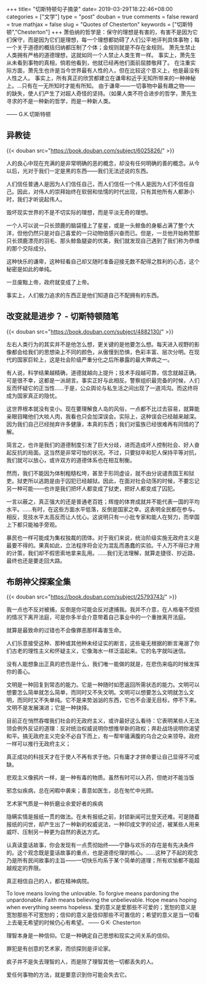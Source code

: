 +++
title= "切斯特顿句子摘录"
date= 2019-03-29T18:22:46+08:00
categories = ["文学"]
type = "post"
douban = true
comments = false
reward = true
mathjax = false
slug = "Quotes of Chesterton"
keywords = ["切斯特顿","Chesterton"]
+++
萧伯纳的哲学是：保守的理想是有害的，有害不是因为它们保守，而是因为它们是理想，每一个理想都妨碍了人们公平地评判具体事物；每一个关于道德的概括归纳都压制了个体；金规则就是不存在金规则。 萧先生禁止人类拥有严格的道德理想，这就如同一个人禁止人类生育一样。 事实上，萧先生从未看到事物的真相，倘若他看到，他就已经再他们面前屈膝敬拜了。 在注重实际方面，萧先生也许是当今世界最有人性的人，但在比较这个意义上，他是最没有人性之人。 事实上，所有真正的欣赏都建立在谦卑和近乎无知所带来的一种神秘上。...只有在一无所知时才能有所知。 由于谦卑——一切事物中最有趣之物——的缺失，使人们产生了对超人奇怪的坚持。（如果人类不符合进步的哲学，萧先生寻求的不是一种新的哲学，而是一种新人类。

—— G.K.切斯特顿
<!--more-->

## 异教徒

{{< douban src="https://book.douban.com/subject/6025826/" >}}

人的良心中现在充满的是非常明确的恶的概念，却没有任何明确的善的概念。从今以后，光对于我们一定是黑的东西——我们无法述说的东西。

人们信任普通人是因为人们信任自己，而人们信任一个伟人是因为人们不信任自己。因此，对伟人的崇拜始终在软弱和怯懦的时代出现，只有其他所有人都渺小时，我们才听说起伟人。

毁坏现实世界的不是不切实际的理想，而是平淡无奇的理想。

一个人可以说一只长颈鹿的脑袋撞上了星星，或是一头鲸鱼的身躯占满了整个大洋，但他仍然只是对自己喜爱的一只动物倍感兴奋而已。但是，一旦他开始称赞那只长颈鹿漂亮的羽毛、那头鲸鱼腿姿的优美，我们就发现自己遇到了我们称为恭维的那个交际成分。

这种快乐的谦卑，这种轻看自己却又随时准备迎接无数不配得之胜利的心态，这个秘密是如此的单纯。

一旦废黜上帝，政府就变成了上帝。

事实上，人们极力追求的东西正是他们知道自己不配拥有的东西。

## 改变就是进步？ - 切斯特顿随笔

{{< douban src="https://book.douban.com/subject/4882130/" >}}

左右人类行为的其实并不是他怎么想，更关键的是他要怎么想。每天进入视野的影像都会给我们的思想染上不同的颜色，从傲慢到恐惧，色彩丰富、层次分明。在现代的国家巨轮上，这是社会阶级严重分化之后所暴露的最大弊病之一。

有人说，科学结果越精确，道德就越向上提升；技术手段越可靠，信念就越正确。可是很不幸，这都是一派胡言。事实正好与此相反。警察组织最完备的时候，人们反而怀疑它的正当性……于是，公众舆论与私生活之间出现了一道鸿沟。而这终将成为国家真正的隐忧。

这世界根本就没有变小。现在要理解食人岛的风俗，一点都不比过去容易，就算能亲眼目睹他们大啖人肉，我看也只会加深误会。实际上，这种误会已经越来越深。因为我们自己已经抛弃许多健康，本真的东西；我们对蛮族已经很难再有同情的了解。

简言之，也许是我们的道德制度引发了巨大分歧，进而造成坏人控制社会、好人奋起反抗的局面。这当然是非常可怕的状况。不过，只要狱卒和犯人保持平等对抗，我们就可以放心，或许双方的道德体系也在相互制衡。

然而，我们不能因为体制粗糙松垮，甚至于形同虚设，就不由分说谴责国王和狱吏。狱吏所以逃跑是由于囚犯已经越狱。因此，在面对社会动荡的时候，不要忘记另一种可能——也许是我们把坏人都变成了狱吏，把好人都变成了囚犯。

一言以蔽之，真正强大的还是普通老百姓；辉煌的体育成就并不能代表一国的平均水平。……有时，在这些方面水平低落，反倒是国家之幸。这表明全民都在参与。相反，竞技水平太高反而让人忧心。这说明只有一小批专家和能人在努力，而举国上下都只能袖手旁观。

暴民也一样可能成为集权独裁的团体。对于我们来说，统治阶级实施无政府主义是最要不得的。果真如此，立法程序将会沦为混乱而愚蠢的实验。千人万不得已才用的计策，我们却不假思索地拿来乱用。……我们无法理解，就算走捷径、抄近路，最终也还是要走回大路。

## 布朗神父探案全集

{{< douban src="https://book.douban.com/subject/25793743/" >}}

我一点也不反对被捕，反倒是你可能会反对逮捕我。我并不介意，在人格毫不受损的情况下离开法庭，可是你多半会介意带着自己事业中的一个重挫离开法庭。

就算是最致命的过错也不会像罪恶那样毒害生命。

人们乐意接受这种、那种或其他种未经证实的断言，这些毫无根据的断言淹溺了你们古老的理性主义和怀疑主义，它像海水一样泛滥起来。它的名字就叫迷信。

没有人能想象出正真的悲伤是什么，我们唯一能做的就是，在悲伤来临的时候发挥你的善心。

文明是一种回复到常态的能力。它是一种随时如愿返回所需状态的能力。文明可以想要怎么简单就怎么简单，而同时又不失文明。文明可以想要怎么文明就怎么文明，而同时又不失单纯。它不是来势汹汹的东西，它也不会漫无目标，停不下来。文明不是发展演进；它是一种抉择。

目前正在悄然吞噬我们社会的无政府主义，或许最好这么看待：它表明某些人无法领会例外反证的道理：反对统治权威说明你想推举新的政权；奔赴战场说明你渴望和平。搞无政府主义完全不必自下而上，有一帮牢骚满腹的乌合之众来领导。政府一样可以推行无政府主义；

真正成功的科技天才在于使人不再有求于他。只有庸才才拼命要让自己显得不可或缺。

悲观主义像鸦片一样，是一种有毒的物质。虽然有时可以入药，但绝对不能当饭

邪念似疾病，总在闲暇中袭来；善意如医生，总在匆忙中光顾。

艺术家气质是一种折磨业余爱好者的疾病

隐瞒实情是报纸一贯的做法。在未有报纸之前，封锁新闻可比登天还难。可是随着报纸的问世，却产生出了一种新的权威说法，一种印成文字的论述，被某些人用来威吓、压制另一种更为自然的表达方式。

认真读童话故事，你会发现有一点贯彻始终——宁静与欢乐的存在是有先决条件的。这个观念既是童话故事的重点，也是道德伦理的核心。……这种了不起的观念乃是所有民间故事的主旨——一切快乐均系于某个简单的道理；所有欢愉都不能超越规定的界限。

真正相信自己的人，都在精神病院。

To love means loving the unlovable. To forgive means pardoning the unpardonable. Faith means believing the unbelievable. Hope means hoping when everything seems hopeless. 爱的意义是爱那些不可爱的；宽恕的意义是宽恕那些不可宽恕的；信仰的意义是信仰那些不可置信的；希望的意义是当一切看上去毫无希望的时候仍心有希望。
—— G·K· Chesterton

理智本身是一种信仰。它是一种确定自己思想和现实之间关系的信仰。

罪犯是有创意的艺术家，而侦探则是评论家。

疯子并不是失去理智的人，而是除了理智其他一切都丢失的人。

爱任何事物的方法，就是要意识到你可能会失去它。
